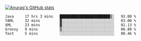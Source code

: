 [![Anurag's GitHub stats](https://github-readme-stats.vercel.app/api?username=sebasphere&count_private=true&theme=tokyonight)](https://github.com/anuraghazra/github-readme-stats)

<!--START_SECTION:waka-->
```text
Java     17 hrs 3 mins   ███████████████████████▒░   93.00 % 
YAML     32 mins         ▓░░░░░░░░░░░░░░░░░░░░░░░░   03.00 % 
XML      23 mins         ▓░░░░░░░░░░░░░░░░░░░░░░░░   02.13 % 
Groovy   9 mins          ▒░░░░░░░░░░░░░░░░░░░░░░░░   00.89 % 
Text     5 mins          ░░░░░░░░░░░░░░░░░░░░░░░░░   00.46 % 
```
<!--END_SECTION:waka-->
